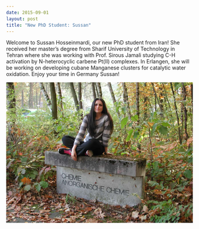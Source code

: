 ```yaml
---
date: 2015-09-01
layout: post
title: "New PhD Student: Sussan"
---
```


Welcome to Sussan Hosseinmardi, our new PhD student from Iran! 
She received her master’s degree from Sharif University of Technology in Tehran where she was  working with Prof. Sirous Jamali studying C-H activation by N-heterocyclic carbene Pt(II) complexes. 
In Erlangen, she will be working on developing cubane Manganese clusters for catalytic water  oxidation. 
Enjoy your time in Germany Sussan!

![Soosan](/assets/img/Soosan_klein.jpg)